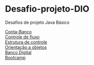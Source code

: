 # Desafio-projeto-DIO

Desafios de projeto Java Básico

<a href="https://github.com/marcialima43/Desafio-projeto-DIO/tree/00f2f982a1b82a335e441b7c68fc43fc21b0d2f7/src/Fundamentos"> Conta-Banco </a> </br> 
<a href="https://github.com/marcialima43/Desafio-projeto-DIO/tree/00f2f982a1b82a335e441b7c68fc43fc21b0d2f7/src/controleFluxo"> Controle de fluxo </a> </br> 
<a href="https://github.com/marcialima43/Desafio-projeto-DIO/tree/00f2f982a1b82a335e441b7c68fc43fc21b0d2f7/src/estruturaControle"> Estrutura de controle </a> </br> 
<a href="https://github.com/marcialima43/Desafio-projeto-DIO/tree/00f2f982a1b82a335e441b7c68fc43fc21b0d2f7/src/orientacaoObjeto"> Orientação a objetos </a> </br> 
<a href="https://github.com/marcialima43/Desafio-projeto-DIO/tree/dc522ea582ecba0d4840b736c5161f1ca1cde06e/src/orientacaoObjeto1"> Banco Digital </a> </br> 
<a href="https://github.com/marcialima43/Desafio-projeto-DIO/tree/a5b00dbb714aff06fa29fe833d2f4724e106ddce/src/orientacaoObjeto/bootcamp/inicio"> Bootcamp </a> </br> 


